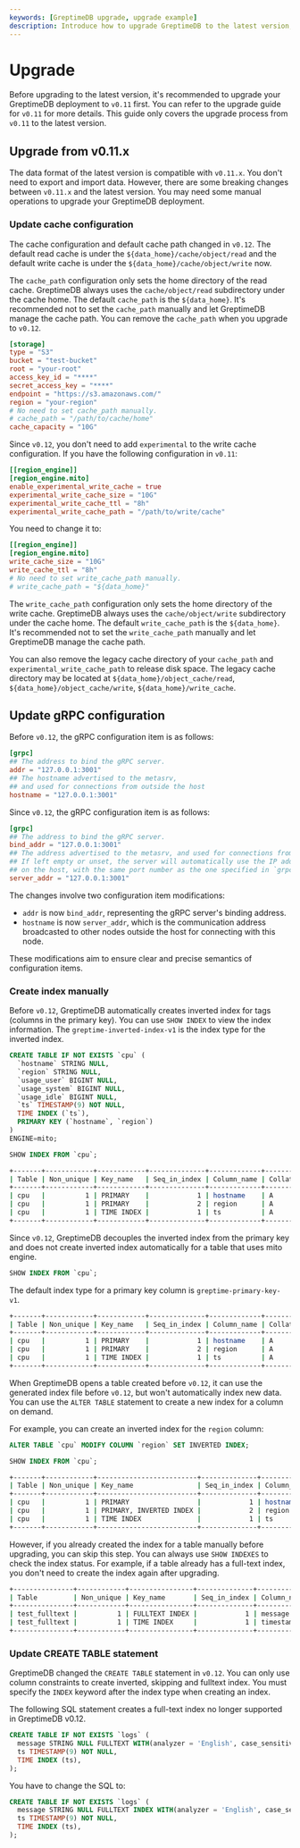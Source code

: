 ```yaml
---
keywords: [GreptimeDB upgrade, upgrade example]
description: Introduce how to upgrade GreptimeDB to the latest version, including some incompatible changes and specific upgrade steps.
---
```


# Upgrade

Before upgrading to the latest version, it's recommended to upgrade your GreptimeDB deployment to `v0.11` first. You can refer to the upgrade guide for `v0.11` for more details.
This guide only covers the upgrade process from `v0.11` to the latest version.


## Upgrade from v0.11.x

The data format of the latest version is compatible with `v0.11.x`. You don't need to export and import data.
However, there are some breaking changes between `v0.11.x` and the latest version. You may need some manual operations to upgrade your GreptimeDB deployment.

### Update cache configuration

The cache configuration and default cache path changed in `v0.12`. The default read cache is under the `${data_home}/cache/object/read` and the default write cache is under the `${data_home}/cache/object/write` now.

The `cache_path` configuration only sets the home directory of the read cache.
GreptimeDB always uses the `cache/object/read` subdirectory under the cache home.
The default `cache_path` is the `${data_home}`.
It's recommended not to set the `cache_path` manually and let GreptimeDB manage the cache path.
You can remove the `cache_path` when you upgrade to `v0.12`.

```toml
[storage]
type = "S3"
bucket = "test-bucket"
root = "your-root"
access_key_id = "****"
secret_access_key = "****"
endpoint = "https://s3.amazonaws.com/"
region = "your-region"
# No need to set cache_path manually.
# cache_path = "/path/to/cache/home"
cache_capacity = "10G"
```

Since `v0.12`, you don't need to add `experimental` to the write cache configuration. If you have the following configuration in `v0.11`:

```toml
[[region_engine]]
[region_engine.mito]
enable_experimental_write_cache = true
experimental_write_cache_size = "10G"
experimental_write_cache_ttl = "8h"
experimental_write_cache_path = "/path/to/write/cache"
```

You need to change it to:

```toml
[[region_engine]]
[region_engine.mito]
write_cache_size = "10G"
write_cache_ttl = "8h"
# No need to set write_cache_path manually.
# write_cache_path = "${data_home}"
```

The `write_cache_path` configuration only sets the home directory of the write cache.
GreptimeDB always uses the `cache/object/write` subdirectory under the cache home.
The default `write_cache_path` is the `${data_home}`.
It's recommended not to set the `write_cache_path` manually and let GreptimeDB manage the cache path.


You can also remove the legacy cache directory of your `cache_path` and `experimental_write_cache_path` to release disk space.
The legacy cache directory may be located at `${data_home}/object_cache/read`, `${data_home}/object_cache/write`, `${data_home}/write_cache`.

## Update gRPC configuration

Before `v0.12`, the gRPC configuration item is as follows:

```toml
[grpc]
## The address to bind the gRPC server.
addr = "127.0.0.1:3001"
## The hostname advertised to the metasrv,
## and used for connections from outside the host
hostname = "127.0.0.1:3001"
``` 

Since `v0.12`, the gRPC configuration item is as follows:

```toml
[grpc]
## The address to bind the gRPC server.
bind_addr = "127.0.0.1:3001"
## The address advertised to the metasrv, and used for connections from outside the host.
## If left empty or unset, the server will automatically use the IP address of the first network interface
## on the host, with the same port number as the one specified in `grpc.bind_addr`.
server_addr = "127.0.0.1:3001"
``` 

The changes involve two configuration item modifications:
- `addr` is now `bind_addr`, representing the gRPC server's binding address.
- `hostname` is now `server_addr`, which is the communication address broadcasted to other nodes outside the host for connecting with this node.

These modifications aim to ensure clear and precise semantics of configuration items.

### Create index manually

Before `v0.12`, GreptimeDB automatically creates inverted index for tags (columns in the primary key).
You can use `SHOW INDEX` to view the index information.
The `greptime-inverted-index-v1` is the index type for the inverted index.

```sql
CREATE TABLE IF NOT EXISTS `cpu` (
  `hostname` STRING NULL,
  `region` STRING NULL,
  `usage_user` BIGINT NULL,
  `usage_system` BIGINT NULL,
  `usage_idle` BIGINT NULL,
  `ts` TIMESTAMP(9) NOT NULL,
  TIME INDEX (`ts`),
  PRIMARY KEY (`hostname`, `region`)
)
ENGINE=mito;

SHOW INDEX FROM `cpu`;
```

```bash
+-------+------------+------------+--------------+-------------+-----------+-------------+----------+--------+------+----------------------------+---------+---------------+---------+------------+
| Table | Non_unique | Key_name   | Seq_in_index | Column_name | Collation | Cardinality | Sub_part | Packed | Null | Index_type                 | Comment | Index_comment | Visible | Expression |
+-------+------------+------------+--------------+-------------+-----------+-------------+----------+--------+------+----------------------------+---------+---------------+---------+------------+
| cpu   |          1 | PRIMARY    |            1 | hostname    | A         |        NULL |     NULL |   NULL | YES  | greptime-inverted-index-v1 |         |               | YES     |       NULL |
| cpu   |          1 | PRIMARY    |            2 | region      | A         |        NULL |     NULL |   NULL | YES  | greptime-inverted-index-v1 |         |               | YES     |       NULL |
| cpu   |          1 | TIME INDEX |            1 | ts          | A         |        NULL |     NULL |   NULL | NO   |                            |         |               | YES     |       NULL |
+-------+------------+------------+--------------+-------------+-----------+-------------+----------+--------+------+----------------------------+---------+---------------+---------+------------+
```

Since `v0.12`, GreptimeDB decouples the inverted index from the primary key and does not create inverted index automatically for a table that uses mito engine.

```sql
SHOW INDEX FROM `cpu`;
```

The default index type for a primary key column is `greptime-primary-key-v1`.

```bash
+-------+------------+------------+--------------+-------------+-----------+-------------+----------+--------+------+-------------------------+---------+---------------+---------+------------+
| Table | Non_unique | Key_name   | Seq_in_index | Column_name | Collation | Cardinality | Sub_part | Packed | Null | Index_type              | Comment | Index_comment | Visible | Expression |
+-------+------------+------------+--------------+-------------+-----------+-------------+----------+--------+------+-------------------------+---------+---------------+---------+------------+
| cpu   |          1 | PRIMARY    |            1 | hostname    | A         |        NULL |     NULL |   NULL | YES  | greptime-primary-key-v1 |         |               | YES     |       NULL |
| cpu   |          1 | PRIMARY    |            2 | region      | A         |        NULL |     NULL |   NULL | YES  | greptime-primary-key-v1 |         |               | YES     |       NULL |
| cpu   |          1 | TIME INDEX |            1 | ts          | A         |        NULL |     NULL |   NULL | NO   |                         |         |               | YES     |       NULL |
+-------+------------+------------+--------------+-------------+-----------+-------------+----------+--------+------+-------------------------+---------+---------------+---------+------------+
```

When GreptimeDB opens a table created before `v0.12`, it can use the generated index file before `v0.12`, but won't automatically index new data.
You can use the `ALTER TABLE` statement to create a new index for a column on demand.

For example, you can create an inverted index for the `region` column:
```sql
ALTER TABLE `cpu` MODIFY COLUMN `region` SET INVERTED INDEX;

SHOW INDEX FROM `cpu`;
```

```bash
+-------+------------+-------------------------+--------------+-------------+-----------+-------------+----------+--------+------+-----------------------------------------------------+---------+---------------+---------+------------+
| Table | Non_unique | Key_name                | Seq_in_index | Column_name | Collation | Cardinality | Sub_part | Packed | Null | Index_type                                          | Comment | Index_comment | Visible | Expression |
+-------+------------+-------------------------+--------------+-------------+-----------+-------------+----------+--------+------+-----------------------------------------------------+---------+---------------+---------+------------+
| cpu   |          1 | PRIMARY                 |            1 | hostname    | A         |        NULL |     NULL |   NULL | YES  | greptime-primary-key-v1                             |         |               | YES     |       NULL |
| cpu   |          1 | PRIMARY, INVERTED INDEX |            2 | region      | A         |        NULL |     NULL |   NULL | YES  | greptime-primary-key-v1, greptime-inverted-index-v1 |         |               | YES     |       NULL |
| cpu   |          1 | TIME INDEX              |            1 | ts          | A         |        NULL |     NULL |   NULL | NO   |                                                     |         |               | YES     |       NULL |
+-------+------------+-------------------------+--------------+-------------+-----------+-------------+----------+--------+------+-----------------------------------------------------+---------+---------------+---------+------------+
```

However, if you already created the index for a table manually before upgrading, you can skip this step. You can always use `SHOW INDEXES` to check the index status.
For example, if a table already has a full-text index, you don't need to create the index again after upgrading.

```bash
+---------------+------------+----------------+--------------+-------------+-----------+-------------+----------+--------+------+----------------------------+---------+---------------+---------+------------+
| Table         | Non_unique | Key_name       | Seq_in_index | Column_name | Collation | Cardinality | Sub_part | Packed | Null | Index_type                 | Comment | Index_comment | Visible | Expression |
+---------------+------------+----------------+--------------+-------------+-----------+-------------+----------+--------+------+----------------------------+---------+---------------+---------+------------+
| test_fulltext |          1 | FULLTEXT INDEX |            1 | message     | A         |        NULL |     NULL |   NULL | YES  | greptime-fulltext-index-v1 |         |               | YES     |       NULL |
| test_fulltext |          1 | TIME INDEX     |            1 | timestamp   | A         |        NULL |     NULL |   NULL | NO   |                            |         |               | YES     |       NULL |
+---------------+------------+----------------+--------------+-------------+-----------+-------------+----------+--------+------+----------------------------+---------+---------------+---------+------------+
```


### Update CREATE TABLE statement

GreptimeDB changed the `CREATE TABLE` statement in `v0.12`. You can only use column constraints to create inverted, skipping and fulltext index.
You must specify the `INDEX` keyword after the index type when creating an index.

The following SQL statement creates a full-text index no longer supported in GreptimeDB v0.12.

```sql
CREATE TABLE IF NOT EXISTS `logs` (
  message STRING NULL FULLTEXT WITH(analyzer = 'English', case_sensitive = 'false'),
  ts TIMESTAMP(9) NOT NULL,
  TIME INDEX (ts),
);
```

You have to change the SQL to:

```sql
CREATE TABLE IF NOT EXISTS `logs` (
  message STRING NULL FULLTEXT INDEX WITH(analyzer = 'English', case_sensitive = 'false'),
  ts TIMESTAMP(9) NOT NULL,
  TIME INDEX (ts),
);
```

